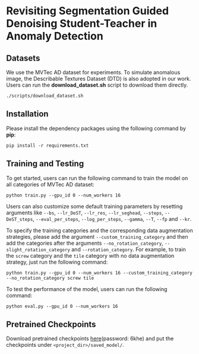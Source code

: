 # Revisiting Segmentation Guided Denoising Student-Teacher in Anomaly Detection

## Datasets

We use the MVTec AD dataset for experiments. To simulate anomalous image, the Describable Textures Dataset (DTD) is also adopted in our work. Users can run the **download_dataset.sh** script to download them directly.

```
./scripts/download_dataset.sh
```

## Installation

Please install the dependency packages using the following command by **pip**:

```
pip install -r requirements.txt
```

## Training and Testing

To get started, users can run the following command to train the model on all categories of MVTec AD dataset:

```
python train.py --gpu_id 0 --num_workers 16
```

Users can also customize some default training parameters by resetting arguments like `--bs`, `--lr_DeST`, `--lr_res`, `--lr_seghead`, `--steps`, `--DeST_steps`, `--eval_per_steps`, `--log_per_steps`, `--gamma`, `--T`, `--fp` and `--kr`.

To specify the training categories and the corresponding data augmentation strategies, please add the argument `--custom_training_category` and then add the categories after the arguments `--no_rotation_category`, `--slight_rotation_category` and `--rotation_category`. For example, to train the `screw` category and the `tile` category with no data augmentation strategy, just run the following command:

```
python train.py --gpu_id 0 --num_workers 16 --custom_training_category --no_rotation_category screw tile
```

To test the performance of the model, users can run the following command:

```
python eval.py --gpu_id 0 --num_workers 16
```

## Pretrained Checkpoints

Download pretrained checkpoints [here](https://pan.baidu.com/s/14_Pb6QocmB_Y8-FqXNTKjg)(password: 6khe) and put the checkpoints under `<project_dir>/saved_model/`.


